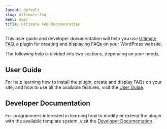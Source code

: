 ```yaml
---
layout: default
slug: ultimate-faq
menu: user
title: Ultimate FAQ Documentation
---
```

This user guide and developer documentation will help you use [Ultimate FAQ](https://wordpress.org/plugins/ultimate-faq/), a plugin for creating and displaying FAQs on your WordPress website.

The following help is divided into two sections, depending on your needs.

## User Guide ##
For help learning how to install the plugin, create and display FAQs on your site, and how to use all the available features, visit the [User Guide](user).

## Developer Documentation ##
For programmers interested in learning how to modify or extend the plugin with the available template system, <!--filters and hooks, -->visit the [Developer Documentation](developer).